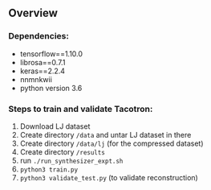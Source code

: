 ## Overview


### Dependencies:

- tensorflow==1.10.0
- librosa==0.7.1
- keras==2.2.4
- nnmnkwii
- python version 3.6

### Steps to train and validate Tacotron: 
1. Download LJ dataset
2. Create directory `/data` and untar LJ dataset in there
3. Create directory `/data/lj` (for the compressed dataset)
4. Create directory `/results`
5. run `./run_synthesizer_expt.sh`
6. `python3 train.py`
7. `python3 validate_test.py` (to validate reconstruction)
